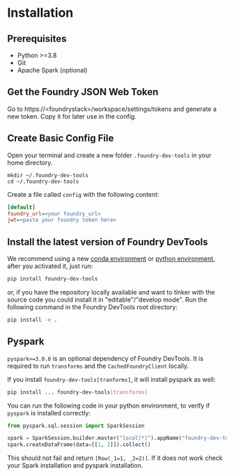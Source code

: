 # Installation

## Prerequisites

* Python >=3.8
* Git
* Apache Spark (optional)

## Get the Foundry JSON Web Token

Go to https://\<foundrystack\>/workspace/settings/tokens and generate a new token.
Copy it for later use in the config.

## Create Basic Config File

Open your terminal and create a new folder `.foundry-dev-tools` in your home directory.

```shell
mkdir ~/.foundry-dev-tools
cd ~/.foundry-dev-tools
```

Create a file called `config` with the following content:

```ini
[default]
foundry_url=<your foundry_url>
jwt=<paste your foundry token here>
```

## Install the latest version of Foundry DevTools

We recommend using a new [conda environment] or [python environment],
after you activated it, just run:

```bash
pip install foundry-dev-tools
```

or, if you have the repository locally available and want to tinker with the source code
you could install it in "editable"/"develop mode". Run the following command in
the Foundry DevTools root directory:

```bash
pip install -e .
```

## Pyspark

`pyspark>=3.0.0` is an optional dependency of Foundry DevTools.
It is required to run `transforms` and the `CachedFoundryClient` locally.

If you install `foundry-dev-tools[tranforms]`, it will install pyspark as well:

```bash
pip install ... foundry-dev-tools[transforms]
```

You can run the following code in your python environment, to verify if `pyspark` is installed correctly:

```python
from pyspark.sql.session import SparkSession

spark = SparkSession.builder.master("local[*]").appName("foundry-dev-tools").getOrCreate()
spark.createDataFrame(data=[[1, 2]]).collect()
```

This should not fail and return `[Row(_1=1, _2=2)]`. If it does not work check your Spark installation and pyspark
installation.

[conda environment]: https://docs.conda.io/projects/conda/en/latest/user-guide/tasks/manage-environments.html
[python environment]: https://docs.python.org/3/library/venv.html